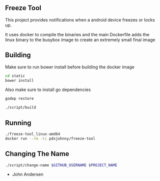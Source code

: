 Freeze Tool
---

This project provides notifications when a android device freezes or locks up.

It uses docker to compile the binaries and the main Dockerfile adds the linux
binary to the busybox image to create an extremely small final image

Building
---

Make sure to run bower install before building the docker image

```bash
cd static
bower install
```

Also make sure to install go dependencies

```bash
godep restore
```

```bash
./script/build
```

Running
---

```bash
./freeze-tool_linux-amd64
docker run --rm -ti pdxjohnny/freeze-tool
```

Changing The Name
---

```bash
./script/change-name $GITHUB_USERNAME $PROJECT_NAME
```


- John Andersen
